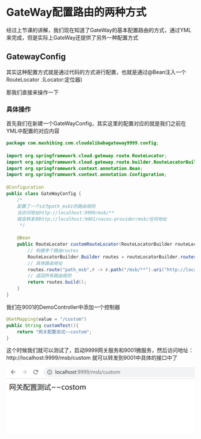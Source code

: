 # GateWay配置路由的两种方式

经过上节课的讲解，我们现在知道了GateWay的基本配置路由的方式，通过YML来完成，但是实际上GateWay还提供了另外一种配置方式

## GatewayConfig

 其实这种配置方式就是通过代码的方式进行配置，也就是通过@Bean注入一个RouteLocator .(Locator:定位器)

那我们直接来操作一下

### 具体操作

首先我们在新建一个GateWayConfig，其实这里的配置对应的就是我们之前在YML中配置的对应内容

```java
package com.mashibing.com.cloudalibabagateway9999.config;

import org.springframework.cloud.gateway.route.RouteLocator;
import org.springframework.cloud.gateway.route.builder.RouteLocatorBuilder;
import org.springframework.context.annotation.Bean;
import org.springframework.context.annotation.Configuration;

@Configuration
public class GateWayConfig {
    /*
    配置了一个id为path_msb1的路由规则
    当访问地址http://localhost:9999/msb/**
    就会转发到http://localhost:9001/nacos-provider/msb/任何地址
     */

    @Bean
    public RouteLocator customRouteLocator(RouteLocatorBuilder routeLocatorBuilder){
        // 构建多个路由routes
        RouteLocatorBuilder.Builder routes = routeLocatorBuilder.routes();
        // 具体路由地址
        routes.route("path_msb",r -> r.path("/msb/**").uri("http://localhost:9001/nacos-provider")).build();
        // 返回所有路由规则
        return routes.build();
    }
}
```

我们在9001的DemoController中添加一个控制器

```java
@GetMapping(value = "/custom")
public String customTest(){
    return "网关配置测试~~costom";
}
```

这个时候我们就可以测试了，启动9999网关服务和9001微服务，然后访问地址：http://localhost:9999/msb/custom 就可以转发到9001中具体的接口中了

![image-20211230193640615](image-20211230193640615.png)